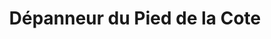 ---
title: "Dépanneur du Pied de la Cote"
url: /saint-fabien-de-panet/depanneur-du-pied-de-la-cote/
shop: Lebensmittel
---